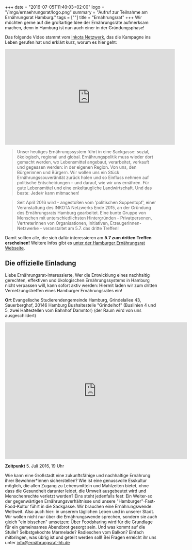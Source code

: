 +++
date = "2016-07-05T11:40:03+02:00"
logo = "/imgs/ernaehrungsrat/logo.png"
summary = "Aufruf zur Teilnahme am Ernährungsrat Hamburg."
tags = [""]
title = "Ernährungsrat"
+++
Wir möchten gerne auf die großartige Idee der Ernährungsräte aufmerksam machen, denn in Hamburg ist nun auch einer in der Gründungsphase!

Das folgende Video stammt vom [Inkota Netzwerk](http://www.inkota.de/themen-kampagnen/welternaehrung-landwirtschaft/ernaehrungsraete/), das die Kampagne ins Leben gerufen hat und erklärt kurz, worum es hier geht:

<iframe width="560" height="315" src="https://www.youtube.com/embed/dKoZHmAvwXA" frameborder="0" allowfullscreen></iframe>

> Unser heutiges Ernährungssystem führt in eine Sackgasse: sozial, ökologisch, regional und global. Ernährungspolitik muss wieder dort gemacht werden, wo Lebensmittel angebaut, verarbeitet, verkauft und gegessen werden: in der eigenen Region. Von uns, den Bürgerinnen und Bürgern. Wir wollen uns ein Stück Ernährungssouveränität zurück holen und so Einfluss nehmen auf politische Entscheidungen – und darauf, wie wir uns ernähren. Für gute Lebensmittel und eine enkeltaugliche Landwirtschaft. Und das beste: Jede/r kann mitmachen!

> Seit April 2016 wird - angestoßen vom 'politischen Suppentopf', einer Veranstaltung des INKOTA Netzwerks Ende 2015, an der Gründung des Ernährungsrats Hamburg gearbeitet. Eine bunte Gruppe von Menschen mit unterschiedlichsten Hintergründen - Privatpersonen, VertreterInnen von Organisationen, Initiativen, ErzeugerInnen-Netzwerke - veranstaltet am 5.7. das dritte Treffen!

Damit sollten alle, die sich dafür interessieren am **5.7 zum dritten Treffen erscheinen!** Weitere Infos gibt es [unter der Hamburger Ernährungsrat Webseite](http://www.ernährungsrat-hh.de/).

Die offizielle Einladung
------------------------
Liebe Ernährungsrat-Interessierte,
Wer die Entwicklung eines nachhaltig gerechten, effektiven und ökologischen Ernährungssystems in Hamburg nicht verpassen will, kann sofort aktiv werden: Hiermit laden wir zum dritten Vernetzungstreffen eines Hamburger Ernährungsrates ein!

**Ort**
Evangelische Studierendengemeinde Hamburg, Grindelallee 43, Sauerberghof, 20146 Hamburg
Bushaltestelle "Grindelhof" (Buslinien 4 und 5, zwei Haltestellen vom Bahnhof Dammtor)
(der Raum wird von uns ausgeschildert)
<div class="responsive">
  <iframe src="https://www.google.com/maps/embed?pb=!1m18!1m12!1m3!1d2369.5383246055803!2d9.978626415846744!3d53.566008480025694!2m3!1f0!2f0!3f0!3m2!1i1024!2i768!4f13.1!3m3!1m2!1s0x4163bca95e7fa687%3A0x16edbff4b9215de9!2sESG!5e0!3m2!1sen!2sde!4v1466791244256" width="600" height="450" frameborder="0" style="border:0" allowfullscreen></iframe>
</div>

**Zeitpunkt** 5. Juli 2016, 19 Uhr

Wie kann eine Großstadt eine zukunftsfähige und nachhaltige Ernährung ihrer Bewohner*innen sicherstellen? Wie ist eine genussvolle Esskultur möglich, die allen Zugang zu Lebensmitteln und Mahlzeiten bietet, ohne dass die Gesundheit darunter leidet, die Umwelt ausgebeutet wird und Menschenrechte verletzt werden? Eins steht jedenfalls fest: Ein Weiter-so der gegenwärtigen Ernährungsverhältnisse und unsere "Hamburger"-Fast-Food-Kultur führt in die Sackgasse. Wir brauchen eine Ernährungswende. Weltweit. Also auch hier: in unserem täglichen Leben und in unserer Stadt.
Wir wollen nicht nur über die Ernährungswende sprechen, sondern sie auch gleich "ein bisschen" umsetzen: Über Foodsharing wird für die Grundlage für ein gemeinsames Abendbrot gesorgt sein. Und was kommt auf die Stulle? Selbstgekochte Marmelade? Radieschen vom Balkon? Einfach mitbringen, was übrig ist und geteilt werden soll!
Bei Fragen erreicht ihr uns unter info@ernährungsrat-hh.de
